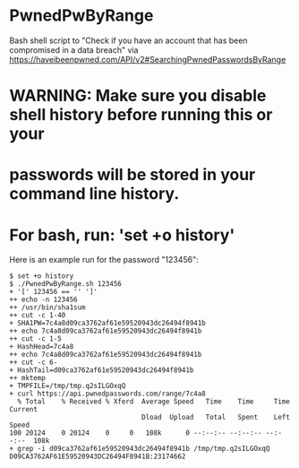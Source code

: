 # PwnedPwByRange

Bash shell script to "Check if you have an account that has been compromised in a data breach" via https://haveibeenpwned.com/API/v2#SearchingPwnedPasswordsByRange

# WARNING: Make sure you disable shell history before running this or your
#   passwords will be stored in your command line history.
#   For bash, run: 'set +o history'

Here is an example run for the password "123456":

```
$ set +o history
$ ./PwnedPwByRange.sh 123456
+ '[' 123456 == '' ']'
++ echo -n 123456
++ /usr/bin/sha1sum
++ cut -c 1-40
+ SHA1PW=7c4a8d09ca3762af61e59520943dc26494f8941b
++ echo 7c4a8d09ca3762af61e59520943dc26494f8941b
++ cut -c 1-5
+ HashHead=7c4a8
++ echo 7c4a8d09ca3762af61e59520943dc26494f8941b
++ cut -c 6-
+ HashTail=d09ca3762af61e59520943dc26494f8941b
++ mktemp
+ TMPFILE=/tmp/tmp.q2sILGOxqQ
+ curl https://api.pwnedpasswords.com/range/7c4a8
  % Total    % Received % Xferd  Average Speed   Time    Time     Time  Current
                                 Dload  Upload   Total   Spent    Left  Speed
100 20124    0 20124    0     0   108k      0 --:--:-- --:--:-- --:--:--  108k
+ grep -i d09ca3762af61e59520943dc26494f8941b /tmp/tmp.q2sILGOxqQ
D09CA3762AF61E59520943DC26494F8941B:23174662
```
